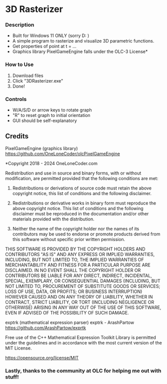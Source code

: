 # 3D Rasterizer

### Description
- Built for Windows 11 ONLY (sorry D: )
- A simple program to rasterize and visualize 3D parametric functions.
- Get properties of point at t = ...
- Graphics library PixelGameEngine falls under the OLC-3 License*

### How to Use
1. Download files
2. Click "3DRasterizer.exe"
3. Done!

### Controls
- W/A/S/D or arrow keys to rotate graph
- "R" to reset graph to initial orientation
- GUI should be self-explanatory

## Credits
PixelGameEngine (graphics library)
https://github.com/OneLoneCoder/olcPixelGameEngine

*Copyright 2018 - 2024 OneLoneCoder.com

Redistribution and use in source and binary forms, with or without modification, are permitted provided that the following conditions are met:

1. Redistributions or derivations of source code must retain the above copyright notice, this list of conditions and the following disclaimer.

2. Redistributions or derivative works in binary form must reproduce the above copyright notice. This list of conditions and the following disclaimer must be reproduced in the documentation and/or other materials provided with the distribution.

3. Neither the name of the copyright holder nor the names of its contributors may be used to endorse or promote products derived from this software without specific prior written permission.

THIS SOFTWARE IS PROVIDED BY THE COPYRIGHT HOLDERS AND CONTRIBUTORS "AS IS" AND ANY EXPRESS OR IMPLIED WARRANTIES, INCLUDING, BUT NOT LIMITED TO, THE IMPLIED WARRANTIES OF MERCHANTABILITY AND FITNESS FOR A PARTICULAR PURPOSE ARE DISCLAIMED. IN NO EVENT SHALL THE COPYRIGHT HOLDER OR CONTRIBUTORS BE LIABLE FOR ANY DIRECT, INDIRECT, INCIDENTAL, SPECIAL, EXEMPLARY, OR CONSEQUENTIAL DAMAGES (INCLUDING, BUT NOT LIMITED TO, PROCUREMENT OF SUBSTITUTE GOODS OR SERVICES; LOSS OF USE, DATA, OR PROFITS; OR BUSINESS INTERRUPTION) HOWEVER CAUSED AND ON ANY THEORY OF LIABILITY, WHETHER IN CONTRACT, STRICT LIABILITY, OR TORT (INCLUDING NEGLIGENCE OR OTHERWISE) ARISING IN ANY WAY OUT OF THE USE OF THIS SOFTWARE, EVEN IF ADVISED OF THE POSSIBILITY OF SUCH DAMAGE.

exptrk (mathematical expression parser)
exptrk - ArashPartow 
https://github.com/ArashPartow/exprtk

Free  use  of  the  C++  Mathematical  Expression  Toolkit  Library is
permitted under the guidelines and in accordance with the most current
version of the MIT License.

https://opensource.org/license/MIT

### Lastly, thanks to the community at OLC for helping me out with stuff!